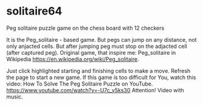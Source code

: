# solitaire64
Peg solitaire puzzle game on the chess board with 12 checkers

It is the Peg_solitaire - based game. But pegs can jump on any distance, not only anjacted cells. But after jumping peg must stop on the adjacted cell (after captured peg). Original game, that inspire me: Peg_solitaire in Wikipedia https://en.wikipedia.org/wiki/Peg_solitaire.

Just click highlighted starting and finishing cells to make a move. Refresh the page to start a new game. If this game is too difficult for You, watch this video: How To Solve The Peg Solitaire Puzzle on YouTube. https://www.youtube.com/watch?v=-U7c_y5ks30 Attention! Video with music.
